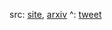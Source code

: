 src: [site](https://geometricdeeplearning.com), [arxiv](https://arxiv.org/abs/2104.13478) 
^: [tweet](https://twitter.com/HyperboIeva/status/1686779378225631232/photo/1) 

